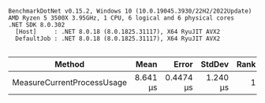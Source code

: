 ```

BenchmarkDotNet v0.15.2, Windows 10 (10.0.19045.3930/22H2/2022Update)
AMD Ryzen 5 3500X 3.95GHz, 1 CPU, 6 logical and 6 physical cores
.NET SDK 8.0.302
  [Host]     : .NET 8.0.18 (8.0.1825.31117), X64 RyuJIT AVX2
  DefaultJob : .NET 8.0.18 (8.0.1825.31117), X64 RyuJIT AVX2


```
| Method                     | Mean     | Error     | StdDev   | Rank | Gen0   | Allocated |
|--------------------------- |---------:|----------:|---------:|-----:|-------:|----------:|
| MeasureCurrentProcessUsage | 8.641 μs | 0.4474 μs | 1.240 μs |    1 | 0.1068 |     928 B |
